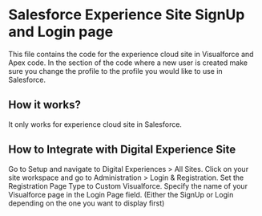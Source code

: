 # Salesforce Experience Site SignUp and Login page

This file contains the code for the experience cloud site in Visualforce and Apex code. In the section of the code where a new user is created make sure you change the profile to the  profile you would like to use in Salesforce.

## How it works?
It only works for experience cloud site in Salesforce. 

## How to Integrate with Digital Experience Site
Go to Setup and navigate to Digital Experiences > All Sites.
Click on your site workspace and go to Administration > Login & Registration.
Set the Registration Page Type to Custom Visualforce.
Specify the name of your Visualforce page in the Login Page field. (Either the SignUp or Login depending on the one you want to display first)

